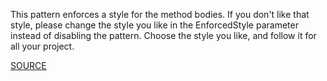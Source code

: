 This pattern enforces a style for the method bodies. If you don't like that style, please change the style you like in the EnforcedStyle parameter instead of disabling the pattern. Choose the style you like, and follow it for all your project.

[SOURCE](http://www.rubydoc.info/gems/rubocop/RuboCop/Cop/Style/EmptyLinesAroundMethodBody)